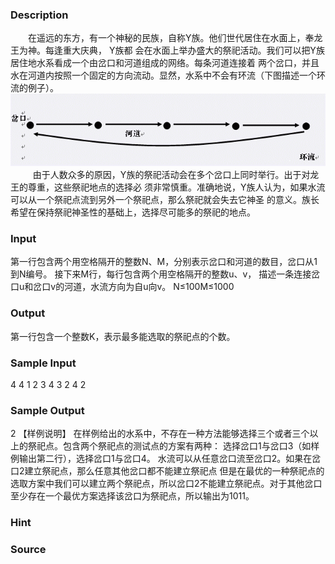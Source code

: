 
### Description
　　在遥远的东方，有一个神秘的民族，自称Y族。他们世代居住在水面上，奉龙王为神。每逢重大庆典， Y族都
会在水面上举办盛大的祭祀活动。我们可以把Y族居住地水系看成一个由岔口和河道组成的网络。每条河道连接着
两个岔口，并且水在河道内按照一个固定的方向流动。显然，水系中不会有环流（下图描述一个环流的例子）。
![](/JudgeOnline/images/1143.jpg) 
　　由于人数众多的原因，Y族的祭祀活动会在多个岔口上同时举行。出于对龙王的尊重，这些祭祀地点的选择必
须非常慎重。准确地说，Y族人认为，如果水流可以从一个祭祀点流到另外一个祭祀点，那么祭祀就会失去它神圣
的意义。族长希望在保持祭祀神圣性的基础上，选择尽可能多的祭祀的地点。
### Input

第一行包含两个用空格隔开的整数N、M，分别表示岔口和河道的数目，岔口从1到N编号。
接下来M行，每行包含两个用空格隔开的整数u、v，
描述一条连接岔口u和岔口v的河道，水流方向为自u向v。
N≤100M≤1000

### Output
第一行包含一个整数K，表示最多能选取的祭祀点的个数。
### Sample Input
4 4
1 2
3 4
3 2
4 2
### Sample Output
2
【样例说明】
在样例给出的水系中，不存在一种方法能够选择三个或者三个以上的祭祀点。包含两个祭祀点的测试点的方案有两种：
选择岔口1与岔口3（如样例输出第二行），选择岔口1与岔口4。
水流可以从任意岔口流至岔口2。如果在岔口2建立祭祀点，那么任意其他岔口都不能建立祭祀点
但是在最优的一种祭祀点的选取方案中我们可以建立两个祭祀点，所以岔口2不能建立祭祀点。对于其他岔口
至少存在一个最优方案选择该岔口为祭祀点，所以输出为1011。
### Hint

### Source

